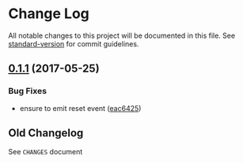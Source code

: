 # Change Log

All notable changes to this project will be documented in this file. See [standard-version](https://github.com/conventional-changelog/standard-version) for commit guidelines.

<a name="0.1.1"></a>
## [0.1.1](https://github.com/medikoo/html-dom-ext/compare/v0.1.0...v0.1.1) (2017-05-25)


### Bug Fixes

* ensure to emit reset event ([eac6425](https://github.com/medikoo/html-dom-ext/commit/eac6425))

## Old Changelog

See `CHANGES` document
